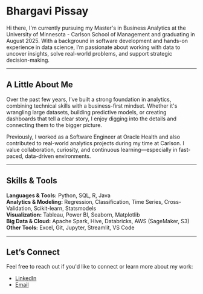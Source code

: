 # Bhargavi Pissay

Hi there, I'm currently pursuing my Master's in Business Analytics at the University of Minnesota - Carlson School of Management and graduating in August 2025. With a background in software development and hands-on experience in data science, I’m passionate about working with data to uncover insights, solve real-world problems, and support strategic decision-making.

---

## A Little About Me

Over the past few years, I’ve built a strong foundation in analytics, combining technical skills with a business-first mindset. Whether it's wrangling large datasets, building predictive models, or creating dashboards that tell a clear story, I enjoy digging into the details and connecting them to the bigger picture.

Previously, I worked as a Software Engineer at Oracle Health and also contributed to real-world analytics projects during my time at Carlson. I value collaboration, curiosity, and continuous learning—especially in fast-paced, data-driven environments.

---

## Skills & Tools

**Languages & Tools:** Python, SQL, R, Java  
**Analytics & Modeling:** Regression, Classification, Time Series, Cross-Validation, Scikit-learn, Statsmodels  
**Visualization:** Tableau, Power BI, Seaborn, Matplotlib  
**Big Data & Cloud:** Apache Spark, Hive, Databricks, AWS (SageMaker, S3)  
**Other Tools:** Excel, Git, Jupyter, Streamlit, VS Code  


---

## Let’s Connect

Feel free to reach out if you'd like to connect or learn more about my work:

- [LinkedIn](https://www.linkedin.com/in/bhargavi-pissay)  
- [Email](mailto:bhargavi.pissay@example.com)


